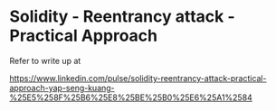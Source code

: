 # Solidity - Reentrancy attack - Practical Approach
Refer to write up at 

https://www.linkedin.com/pulse/solidity-reentrancy-attack-practical-approach-yap-seng-kuang-%25E5%258F%25B6%25E8%25BE%25B0%25E6%25A1%2584